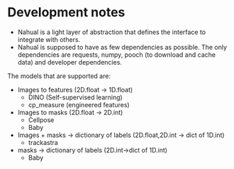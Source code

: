 # Development notes

- Nahual is a light layer of abstraction that defines the interface to integrate with others.
- Nahual is supposed to have as few dependencies as possible. The only dependencies are requests, numpy, pooch (to download and cache data) and developer dependencies.

The models that are supported are:
- Images to features (2D.float -> 1D.float)
  - DINO (Self-supervised learning)
  - cp_measure (engineered features)
- Images to masks (2D.float -> 2D.int)
  - Cellpose
  - Baby
- Images + masks -> dictionary of labels (2D.float,2D.int -> dict of 1D.int)
  - trackastra
- masks -> dictionary of labels (2D.int->dict of 1D.int)
  - Baby

